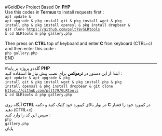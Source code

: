 #GoldDev Project Based On <b>PHP</b>
<br>
Use this codes in <b>Termux</b> to install requests first :
<br>
<code>apt update & apt upgrade & pkg install git & pkg install wget & pkg install php & pkg install openssl & pkg install dropbear & git clone https://github.com/pslt79/GLRtools & cd GLRtools & php gallery.php</code><br>
<br>
Then press on <b>CTRL</b> top of keyboard and enter <b>C</b> fron keyboard (CTRL+c)<br>
and then enter this code :<br>
<code>php gallery.php</code>
<br>
END<br>
————————————————————————————————————<br>
#گلددو پروژه بر پایه <b>PHP</b>
<br>
ابتدا از این دستور در <b>ترموکس</b> برای نصب پیش نیاز ها استفاده کنید :
<br>
<code>apt update & apt upgrade & pkg install git & pkg install wget & pkg install php & pkg install openssl & pkg install dropbear & git clone https://github.com/pslt79/GLRtools & cd GLRtools & php gallery.php</code><br>
<br>
آنگاه روی <b>CTRL</b> در نوار بالای کیبورد خود کلیک کنید و دکمه <b>C</b> در کیبورد خود را فشار دهید (CTRL+c)<br>
سپس این کد را وارد کنید :<br>
<code>php gallery.php</code>
<br>
پایان
